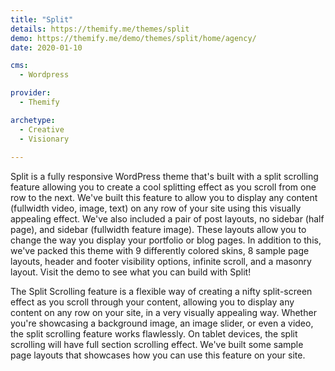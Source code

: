 ```yaml
---
title: "Split"
details: https://themify.me/themes/split
demo: https://themify.me/demo/themes/split/home/agency/
date: 2020-01-10

cms: 
  - Wordpress

provider: 
  - Themify

archetype:
  - Creative
  - Visionary
  
---
```


Split is a fully responsive WordPress theme that's built with a split scrolling feature allowing you to create a cool splitting effect as you scroll from one row to the next. We've built this feature to allow you to display any content (fullwidth video, image, text) on any row of your site using this visually appealing effect. We've also included a pair of post layouts, no sidebar (half page), and sidebar (fullwidth feature image). These layouts allow you to change the way you display your portfolio or blog pages. In addition to this, we've packed this theme with 9 differently colored skins, 8 sample page layouts, header and footer visibility options, infinite scroll, and a masonry layout. Visit the demo to see what you can build with Split!

The Split Scrolling feature is a flexible way of creating a nifty split-screen effect as you scroll through your content, allowing you to display any content on any row on your site, in a very visually appealing way. Whether you're showcasing a background image, an image slider, or even a video, the split scrolling feature works flawlessly. On tablet devices, the split scrolling will have full section scrolling effect. We've built some sample page layouts that showcases how you can use this feature on your site. 